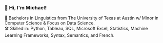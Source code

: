 ### 👋 Hi, I'm Michael!

🏫 Bachelors in Linguistics from The University of Texas at Austin w/ Minor in Computer Science & Focus on Data Science.<br/>
🛠️ Skilled in: Python, Tableau, SQL, Microsoft Excel, Statistics, Machine Learning Frameworks, Syntax, Semantics, and French.<br/>

